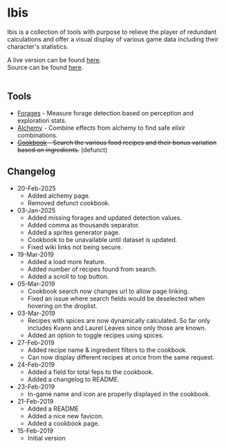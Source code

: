 <h1>Ibis</h1>

<p>Ibis is a collection of tools with purpose to relieve the player of redundant calculations and offer a visual display of various game data including their character's statistics.</p>

<div>
    <div>A live version can be found <a href="https://digzol.github.io/ibis/">here</a>.</div>
    <div>Source can be found <a href="https://github.com/digzol/ibis">here</a>.</div>
</div><br>

<h2>Tools</h2>

<ul>
    <li><a href='{{ "/p/forages" | absolute_url }}'>Forages</a> - Measure forage detection based on perception and exploration stats.</li>
    <li><a href='{{ "/p/alchemy" | absolute_url }}'>Alchemy</a> - Combine effects from alchemy to find safe elixir combinations.</li>
    <li><del><a href='{{ "/p/cookbook" | absolute_url }}'>Cookbook</a> - Search the various food recipes and their bonus variation based on ingredients.</del> (defunct)</li>
</ul>

<h2>Changelog</h2>

<ul>
    <li>
        <span>20-Feb-2025</span>
        <ul>
            <li>Added alchemy page.</li>
            <li>Removed defunct cookbook.</li>
        </ul>
    </li>
    <li>
        <span>03-Jan-2025</span>
        <ul>
            <li>Added missing forages and updated detection values.</li>
            <li>Added comma as thousands separator.</li>
            <li>Added a sprites generator page.</li>
            <li>Cookbook to be unavailable until dataset is updated.</li>
            <li>Fixed wiki links not being secure.</li>
        </ul>
    </li>
    <li>
        <span>19-Mar-2019</span>
        <ul>
            <li>Added a load more feature.</li>
            <li>Added number of recipes found from search.</li>
            <li>Added a scroll to top button.</li>
        </ul>
    </li>
    <li>
        <span>05-Mar-2019</span>
        <ul>
            <li>Cookbook search now changes url to allow page linking.</li>
            <li>Fixed an issue where search fields would be deselected when hovering on the droplist.</li>
        </ul>
    </li>
    <li>
        <span>03-Mar-2019</span>
        <ul>
            <li>Recipes with spices are now dynamically calculated. So far only includes Kvann and Laurel Leaves since only those are known.</li>
            <li>Added an option to toggle recipes using spices.</li>
        </ul>
    </li>
    <li>
        <span>27-Feb-2019</span>
        <ul>
            <li>Added recipe name & ingredient filters to the cookbook.</li>
            <li>Can now display different recipes at once from the same request.</li>
        </ul>
    </li>
    <li>
        <span>24-Feb-2019</span>
        <ul>
            <li>Added a field for total feps to the cookbook.</li>
            <li>Added a changelog to README.</li>
        </ul>
    </li>
    <li>
        <span>23-Feb-2019</span>
        <ul>
            <li>In-game name and icon are properly displayed in the cookbook.</li>
        </ul>
    </li>
    <li>
        <span>21-Feb-2019</span>
        <ul>
            <li>Added a README</li>
            <li>Added a nice new favicon.</li>
            <li>Added a cookbook page.</li>
        </ul>
    </li>
    <li>
        <span>15-Feb-2019</span>
        <ul>
            <li>Initial version</li>
        </ul>
    </li>
</ul>

